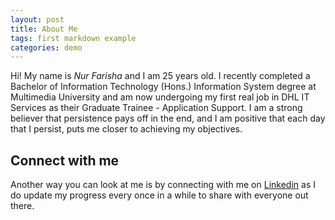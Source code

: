 ```yaml
---
layout: post
title: About Me
tags: first markdown example
categories: demo
---
```


 

Hi! My name is *Nur Farisha* and I am 25 years old. I recently completed a Bachelor of Information Technology (Hons.) Information System degree at Multimedia University and am now undergoing my first real job in DHL IT Services as their Graduate Trainee - Application Support. I am a strong believer that persistence pays off in the end, and I am positive that each day that I persist, puts me closer to achieving my objectives.

 

## Connect with me

 

Another way you can look at me is by connecting with me on [Linkedin](https://www.linkedin.com/in/farishafaizal/) as I do update my progress every once in a while to share with everyone out there.
